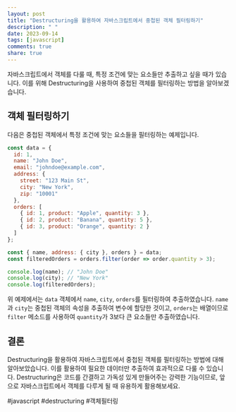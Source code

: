 ```yaml
---
layout: post
title: "Destructuring을 활용하여 자바스크립트에서 중첩된 객체 필터링하기"
description: " "
date: 2023-09-14
tags: [javascript]
comments: true
share: true
---
```


자바스크립트에서 객체를 다룰 때, 특정 조건에 맞는 요소들만 추출하고 싶을 때가 있습니다. 이를 위해 Destructuring을 사용하여 중첩된 객체를 필터링하는 방법을 알아보겠습니다. 

## 객체 필터링하기

다음은 중첩된 객체에서 특정 조건에 맞는 요소들을 필터링하는 예제입니다.

```javascript
const data = {
  id: 1,
  name: "John Doe",
  email: "johndoe@example.com",
  address: {
    street: "123 Main St",
    city: "New York",
    zip: "10001"
  },
  orders: [
    { id: 1, product: "Apple", quantity: 3 },
    { id: 2, product: "Banana", quantity: 5 },
    { id: 3, product: "Orange", quantity: 2 }
  ]
};

const { name, address: { city }, orders } = data;
const filteredOrders = orders.filter(order => order.quantity > 3);

console.log(name); // "John Doe"
console.log(city); // "New York"
console.log(filteredOrders); 
```

위 예제에서는 `data` 객체에서 `name`, `city`, `orders`를 필터링하여 추출하였습니다. `name`과 `city`는 중첩된 객체의 속성을 추출하여 변수에 할당한 것이고, `orders`는 배열이므로 `filter` 메소드를 사용하여 `quantity`가 3보다 큰 요소들만 추출하였습니다.

## 결론

Destructuring을 활용하여 자바스크립트에서 중첩된 객체를 필터링하는 방법에 대해 알아보았습니다. 이를 활용하여 필요한 데이터만 추출하여 효과적으로 다룰 수 있습니다. Destructuring은 코드를 간결하고 가독성 있게 만들어주는 강력한 기능이므로, 앞으로 자바스크립트에서 객체를 다루게 될 때 유용하게 활용해보세요.

#javascript #destructuring #객체필터링